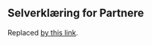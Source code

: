 ## Selverklæring for Partnere 

Replaced [by this link](https://github.com/vippsas/vipps-partner/blob/main/partnerterms.md).
